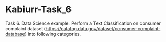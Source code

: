 # Kabiurr-Task_6
Task 6. Data Science example. Perform a Text Classification on consumer complaint dataset (https://catalog.data.gov/dataset/consumer-complaint-database) into following categories.

